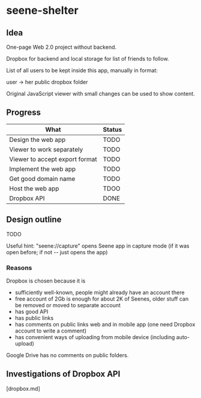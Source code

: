 # seene-shelter

## Idea

One-page Web 2.0 project without backend.

Dropbox for backend and local storage for list of friends to follow.

List of all users to be kept inside this app, manually in format:

 user -> her public dropbox folder 

Original JavaScript viewer with small changes can be used to show content.

## Progress

| What                           | Status  |
| -------------------------------|---------|
| Design the web app             | TODO    |
| Viewer to work separately      | TODO    |
| Viewer to accept export format | TODO    |
| Implement the web app          | TODO    |
| Get good domain name           | TODO    |
| Host the web app               | TDOO    |
| Dropbox API                    | DONE    |

## Design outline

TODO

Useful hint: "seene://capture" opens Seene app in capture mode (if it was open before; if not -- just opens the app)

### Reasons

Dropbox is chosen because it is 
* sufficiently well-known, people might already have an account there
* free account of 2Gb is enough for about 2K of Seenes, older stuff can be removed or moved to separate account
* has good API
* has public links
* has comments on public links web and in mobile app (one need Dropbox account to write a comment)
* has convenient ways of uploading from mobile device (including auto-upload)

Google Drive has no comments on public folders.

## Investigations of Dropbox API

[dropbox.md]
